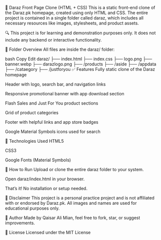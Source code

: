 🛒 Daraz Front Page Clone (HTML + CSS)
This is a static front-end clone of the Daraz.pk homepage, created using only HTML and CSS. The entire project is contained in a single folder called daraz, which includes all necessary resources like images, stylesheets, and product assets.

🔍 This project is for learning and demonstration purposes only. It does not include any backend or interactive functionality.

📁 Folder Overview
All files are inside the daraz/ folder:

bash
Copy
Edit
daraz/
├── index.html
├── index.css
├── logo.png
├── banner.webp
├── darazlogo.png
├── /products
├── /aside
├── /appdata
├── /cataegory
├── /justforyou
✅ Features
Fully static clone of the Daraz homepage

Header with logo, search bar, and navigation links

Responsive promotional banner with app download section

Flash Sales and Just For You product sections

Grid of product categories

Footer with helpful links and app store badges

Google Material Symbols icons used for search

🔧 Technologies Used
HTML5

CSS3

Google Fonts (Material Symbols)

🚀 How to Run
Upload or clone the entire daraz folder to your system.

Open daraz/index.html in your browser.

That’s it! No installation or setup needed.

📌 Disclaimer
This project is a personal practice project and is not affiliated with or endorsed by Daraz.pk. All images and names are used for educational purposes only.

🙌 Author
Made by Qaisar Ali Mian, feel free to fork, star, or suggest improvements.

📃 License
Licensed under the MIT License
